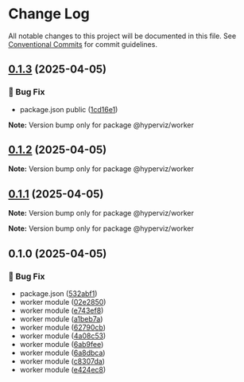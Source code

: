 # Change Log

All notable changes to this project will be documented in this file.
See [Conventional Commits](https://conventionalcommits.org) for commit guidelines.

## [0.1.3](https://github.com/heartyoh/hyperviz/compare/v0.1.2...v0.1.3) (2025-04-05)


### :bug: Bug Fix

* package.json public ([1cd16e1](https://github.com/heartyoh/hyperviz/commit/1cd16e11471fb39c7ff57b74dea930c117fdc3e1))





**Note:** Version bump only for package @hyperviz/worker





## [0.1.2](https://github.com/heartyoh/hyperviz/compare/v0.1.1...v0.1.2) (2025-04-05)

**Note:** Version bump only for package @hyperviz/worker





## [0.1.1](https://github.com/heartyoh/hyperviz/compare/v0.1.0...v0.1.1) (2025-04-05)

**Note:** Version bump only for package @hyperviz/worker







**Note:** Version bump only for package @hyperviz/worker





## 0.1.0 (2025-04-05)


### :bug: Bug Fix

* package.json ([532abf1](https://github.com/heartyoh/hyperviz/commit/532abf19560c9d2efb52328f872ae3f82cd14469))
* worker module ([02e2850](https://github.com/heartyoh/hyperviz/commit/02e2850a72e970f9740fc0e0f9048795eba244e8))
* worker module ([e743ef8](https://github.com/heartyoh/hyperviz/commit/e743ef8b498f7807a29dd8f2232fbce01083fc90))
* worker module ([a1beb7a](https://github.com/heartyoh/hyperviz/commit/a1beb7a624eb1fcc4418e3498f6e4fbb66e25d85))
* worker module ([62790cb](https://github.com/heartyoh/hyperviz/commit/62790cb0decc1f744fb881fe13622c41c9718f43))
* worker module ([4a08c53](https://github.com/heartyoh/hyperviz/commit/4a08c53cca9f9f095e9321383b55169bc3e9da12))
* worker module ([6ab9fee](https://github.com/heartyoh/hyperviz/commit/6ab9fee72373d906c44482413d8d3283fbd7779e))
* worker module ([6a8dbca](https://github.com/heartyoh/hyperviz/commit/6a8dbca76b15f0e5b0dc0056c596766533fcc718))
* worker module ([c8307da](https://github.com/heartyoh/hyperviz/commit/c8307dad0fd220f8cbed063678461c1a0c029aed))
* worker module ([e424ec8](https://github.com/heartyoh/hyperviz/commit/e424ec8347e095dcfc97835ee3d7ccceb0e294dd))
